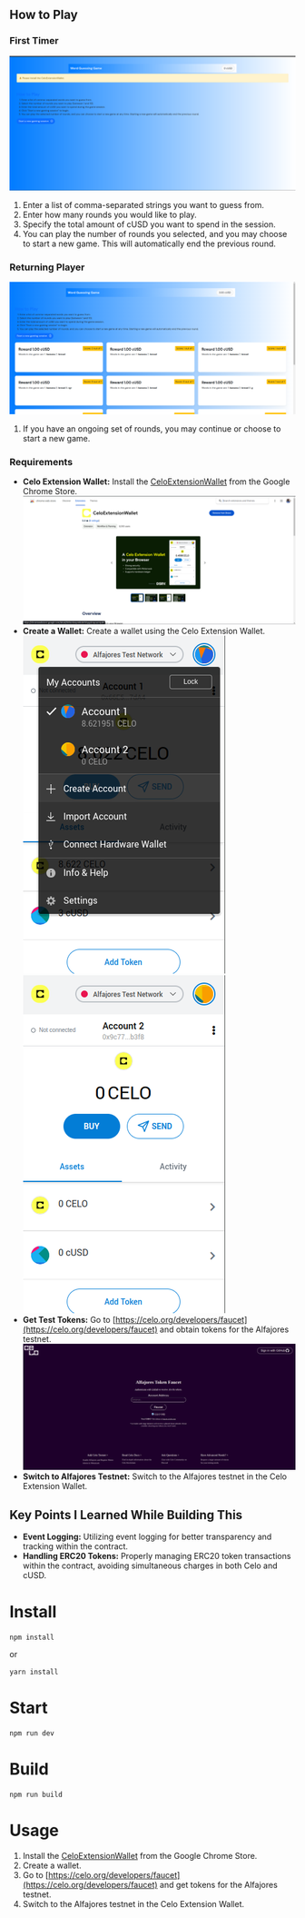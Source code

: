 ## How to Play

### First Timer
![alt text](image.png)
1. Enter a list of comma-separated strings you want to guess from.
2. Enter how many rounds you would like to play.
3. Specify the total amount of cUSD you want to spend in the session.
4. You can play the number of rounds you selected, and you may choose to start a new game. This will automatically end the previous round.

### Returning Player
![alt text](image-5.png)
1. If you have an ongoing set of rounds, you may continue or choose to start a new game.

### Requirements
- **Celo Extension Wallet:** Install the [CeloExtensionWallet](https://chrome.google.com/webstore/detail/celoextensionwallet/kkilomkmpmkbdnfelcpgckmpcaemjcdh?hl=en) from the Google Chrome Store.
![alt text](image-1.png)
- **Create a Wallet:** Create a wallet using the Celo Extension Wallet.
![alt text](image-3.png)
![alt text](image-2.png)
- **Get Test Tokens:** Go to [https://celo.org/developers/faucet](https://celo.org/developers/faucet) and obtain tokens for the Alfajores testnet.
![alt text](image-4.png)
- **Switch to Alfajores Testnet:** Switch to the Alfajores testnet in the Celo Extension Wallet.

## Key Points I Learned While Building This
- **Event Logging:** Utilizing event logging for better transparency and tracking within the contract.
- **Handling ERC20 Tokens:** Properly managing ERC20 token transactions within the contract, avoiding simultaneous charges in both Celo and cUSD.
  
# Install
```
npm install
```
or 
```
yarn install
```

# Start
```
npm run dev
```

# Build
```
npm run build
```

# Usage
1. Install the [CeloExtensionWallet](https://chrome.google.com/webstore/detail/celoextensionwallet/kkilomkmpmkbdnfelcpgckmpcaemjcdh?hl=en) from the Google Chrome Store.
2. Create a wallet.
3. Go to [https://celo.org/developers/faucet](https://celo.org/developers/faucet) and get tokens for the Alfajores testnet.
4. Switch to the Alfajores testnet in the Celo Extension Wallet.